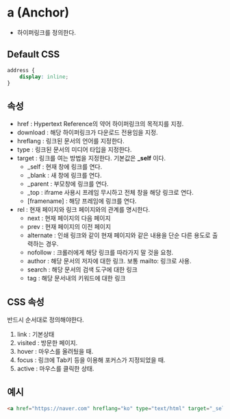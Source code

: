 # a (Anchor)

* 하이퍼링크를 정의한다.

## Default CSS

```css
address {
    display: inline;
}
```

## 속성

* href : Hypertext Reference의 약어 하이퍼링크의 목적지를 지정.
* download : 해당 하이퍼링크가 다운로드 전용임을 지정.
* hreflang : 링크된 문서의 언어를 지정한다.
* type : 링크된 문서의 미디어 타입을 지정한다.
* target : 링크를 여는 방법을 지정한다. 기본값은 **_self** 이다.
  * _self : 현재 창에 링크를 연다.
  * _blank : 새 창에 링크를 연다.
  * _parent : 부모창에 링크를 연다.
  * _top : iframe 사용시 프레임 무시하고 전체 창을 해당 링크로 연다.
  * [framename] : 해당 프레임에 링크를 연다.
* rel : 현재 페이지와 링크 페이지와의 관계를 명시한다.
  * next : 현재 페이지의 다음 페이지
  * prev : 현재 페이지의 이전 페이지
  * alternate : 인쇄 링크와 같이 현재 페이지와 같은 내용을 단순 다른 용도로 출력하는 경우.
  * nofollow : 크롤러에게 해당 링크를 따라가지 말 것을 요청.
  * author : 해당 문서의 저자에 대한 링크. 보통 mailto: 링크로 사용.
  * search : 해당 문서의 검색 도구에 대한 링크
  * tag : 해당 문서내의 키워드에 대한 링크

## CSS 속성

반드시 순서대로 정의해야한다.

1. link : 기본상태
2. visited : 방문한 페이지.
3. hover : 마우스를 올려뒀을 때.
4. focus : 링크에 Tab키 등을 이용해 포커스가 지정되었을 때.
5. active : 마우스를 클릭한 상태.

## 예시

```html
<a href="https://naver.com" hreflang="ko" type="text/html" target="_self">네이버</a>
```
